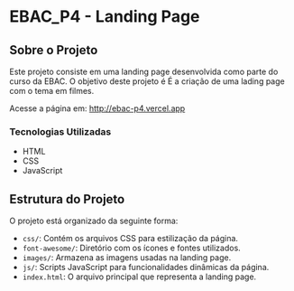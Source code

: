 # EBAC_P4 - Landing Page

## Sobre o Projeto
Este projeto consiste em uma landing page desenvolvida como parte do curso da EBAC. O objetivo deste projeto é É a criação de uma lading page com o tema em filmes.

Acesse a página em: http://ebac-p4.vercel.app

### Tecnologias Utilizadas
- HTML
- CSS
- JavaScript

## Estrutura do Projeto
O projeto está organizado da seguinte forma:

- `css/`: Contém os arquivos CSS para estilização da página.
- `font-awesome/`: Diretório com os ícones e fontes utilizados.
- `images/`: Armazena as imagens usadas na landing page.
- `js/`: Scripts JavaScript para funcionalidades dinâmicas da página.
- `index.html`: O arquivo principal que representa a landing page.

